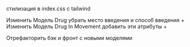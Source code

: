 стилизация в index.css c tailwind

Изменить Модель Drug убрать место введения и способ введения +
Изменить Модель Drug In Movement добавить эти атрибуты +

Отрефакторить бэк и фронт с новыми моделями

